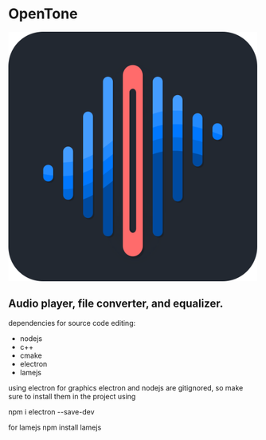 # OpenTone

<img src="graphics/img/openToneLogo.png" alt="terminal flashcards logo" width="500" title="terminal flashcards logo"> 

## <b> Audio player, file converter, and equalizer. </b>

dependencies for source code editing: 
- nodejs
- c++
- cmake
- electron
- lamejs

using electron for graphics
electron and nodejs are gitignored, so make sure to install them in the project using 

npm i electron --save-dev

for lamejs
npm install lamejs

